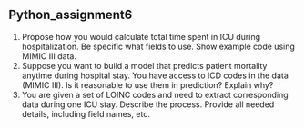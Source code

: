 ## Python_assignment6

1. Propose how you would calculate total time spent in ICU during hospitalization. Be specific what fields to use. Show example code using MIMIC III data.
2. Suppose you want to build a model that predicts patient mortality anytime during hospital stay. You have access to ICD codes in the data (MIMIC III). Is it reasonable to use them in prediction? Explain why?
3. You are given a set of LOINC codes and need to extract corresponding data during one ICU stay. Describe the process. Provide all needed details, including field names, etc.
